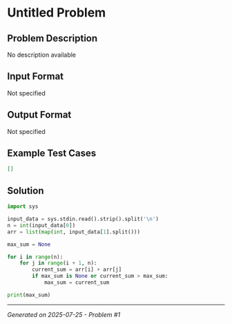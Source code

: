 # Untitled Problem

## Problem Description
No description available

## Input Format
Not specified

## Output Format
Not specified

## Example Test Cases
```json
[]
```

## Solution
```python
import sys

input_data = sys.stdin.read().strip().split('\n')
n = int(input_data[0])
arr = list(map(int, input_data[1].split()))

max_sum = None

for i in range(n):
    for j in range(i + 1, n):
        current_sum = arr[i] + arr[j]
        if max_sum is None or current_sum > max_sum:
            max_sum = current_sum

print(max_sum)
```

---
*Generated on 2025-07-25 - Problem #1*